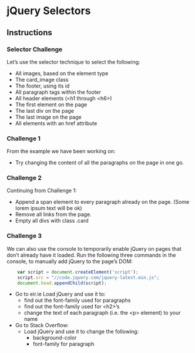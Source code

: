 # jQuery Selectors

## Instructions

### Selector Challenge

 Let’s use the selector technique to select the following:

* All images, based on the element type
* The card_image class
* The footer, using its id
* All paragraph tags within the footer
* All header elements (&lt;h1 through &lt;h6&gt;)
* The first element on the page
* The last div on the page
* The last image on the page
* All elements with an href attribute

### Challenge 1

From the example we have been working on: 
* Try changing the content of all the paragraphs on the page in one go.

### Challenge 2

Continuing from Challenge 1: 
* Append a span element to every paragraph already on the page. (Some lorem ipsum text will be ok) 
* Remove all links from the page. 
* Empty all divs with class .card

### Challenge 3

We can also use the console to temporarily enable jQuery on pages that don’t already have it loaded. Run the following three commands in the console, to manually add jQuery to the page’s DOM:

``` javascript
    var script = document.createElement('script');
    script.src = "//code.jquery.com/jquery-latest.min.js";
    document.head.appendChild(script);
```

* Go to eir.ie Load jQuery and use it to:
    * find out the font-family used for paragraphs
    * find out the font-family used for &lt;h2&gt;’s
    * change the text of each paragraph (i.e. the &lt;p&gt; element) to your name
* Go to Stack Overflow:
    * Load jQuery and use it to change the following:
        * background-color
        * font-family for paragraph 